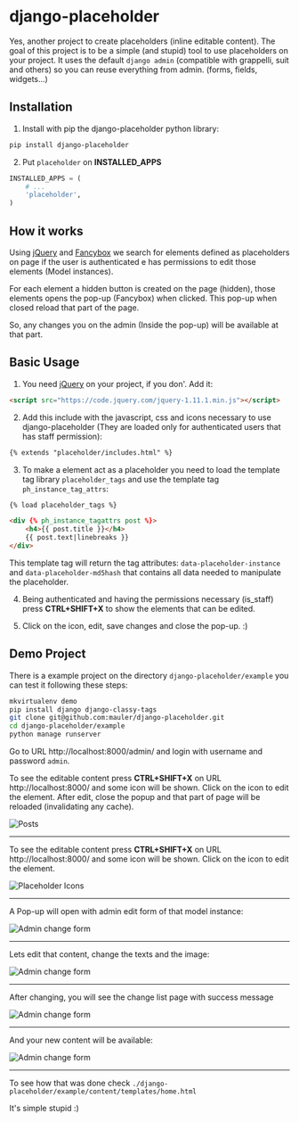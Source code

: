 django-placeholder
==================

Yes, another project to create placeholders (inline editable content). The goal of this project is to be a simple (and stupid) tool to use placeholders on your project. It uses the default `django admin` (compatible with grappelli, suit and others) so you can reuse everything from admin. (forms, fields, widgets...)

Installation
------------

 1. Install with pip the django-placeholder python library:
```sh
pip install django-placeholder
```
2. Put `placeholder` on **INSTALLED_APPS**
```python
INSTALLED_APPS = (
    # ...
    'placeholder',
)
```

How it works
------------

Using [jQuery](http://jquery.com/) and [Fancybox](http://fancybox.net/) we search for elements defined as placeholders on page if the user is authenticated e has permissions to edit those elements (Model instances).

For each element a hidden button is created on the page (hidden), those elements opens the pop-up (Fancybox) when clicked. This pop-up when closed reload that part of the page.

So, any changes you on the admin (Inside the pop-up) will be available at that part.

Basic Usage
-----------

1. You need [jQuery](http://jquery.com/) on your project, if you don'. Add it:
```html
<script src="https://code.jquery.com/jquery-1.11.1.min.js"></script>
```

2. Add this include with the javascript, css and icons necessary to use django-placeholder (They are loaded only for authenticated users that has staff permission):
```html
{% extends "placeholder/includes.html" %}
```

3. To make a element act as a placeholder you need to load the template tag library `placeholder_tags` and use the template tag `ph_instance_tag_attrs`:

```html
{% load placeholder_tags %}

<div {% ph_instance_tagattrs post %}>
    <h4>{{ post.title }}</h4>
    {{ post.text|linebreaks }}
</div>
```
This template tag will return the tag attributes: `data-placeholder-instance` and `data-placeholder-md5hash` that contains all data needed to manipulate the placeholder.

4. Being authenticated and having the permissions necessary (is_staff) press **CTRL+SHIFT+X** to show the elements that can be edited.

5. Click on the icon, edit, save changes and close the pop-up. :)

Demo Project
------------

There is a example project on the directory `django-placeholder/example` you can test it following these steps:

```sh
mkvirtualenv demo
pip install django django-classy-tags
git clone git@github.com:mauler/django-placeholder.git
cd django-placeholder/example
python manage runserver
```
Go to URL http://localhost:8000/admin/ and login with username and password `admin`.

To see the editable content press **CTRL+SHIFT+X** on URL http://localhost:8000/ and some icon will be shown. Click on the icon to edit the element. After edit, close the popup and that part of page will be reloaded (invalidating any cache).

![Posts](https://raw.githubusercontent.com/mauler/django-placeholder/master/docs/usage1.png)

----

To see the editable content press **CTRL+SHIFT+X** on URL http://localhost:8000/ and some icon will be shown. Click on the icon to edit the element.

![Placeholder Icons](https://raw.githubusercontent.com/mauler/django-placeholder/master/docs/usage2.png)

----

A Pop-up will open with admin edit form of that model instance:

![Admin change form](https://raw.githubusercontent.com/mauler/django-placeholder/master/docs/usage3.png)

----

Lets edit that content, change the texts and the image:

![Admin change form](https://raw.githubusercontent.com/mauler/django-placeholder/master/docs/usage4.png)

----

After changing, you will see the change list page with success message

![Admin change form](https://raw.githubusercontent.com/mauler/django-placeholder/master/docs/usage5.png)

----

And your new content will be available:

![Admin change form](https://raw.githubusercontent.com/mauler/django-placeholder/master/docs/usage6.png)

----

To see how that was done check `./django-placeholder/example/content/templates/home.html`

It's simple stupid :)

